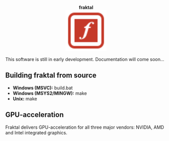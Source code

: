 <p align="center">
<b>fraktal</b>
<br>
<img width="128" height="128" src="res/fraktal-logo.svg">
</p>

This software is still in early development. Documentation will come soon...

## Building fraktal from source

* **Windows (MSVC):** build.bat
* **Windows (MSYS2/MINGW):** make
* **Unix:** make

## GPU-acceleration

Fraktal delivers GPU-acceleration for all three major vendors: NVIDIA, AMD and Intel integrated graphics.
